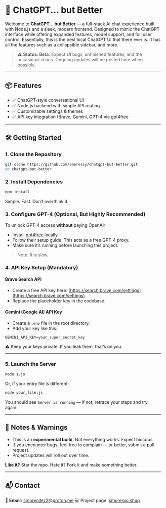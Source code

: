 # 🚀 ChatGPT... but Better

Welcome to **ChatGPT... but Better** — a full-stack AI chat experience built with Node.js and a sleek, modern frontend. Designed to mimic the ChatGPT interface while offering expanded features, model support, and full user control. Essentially, this is the best local ChatGPT UI that there ever is. It has all the features such as a collapsible sidebar, and more.

> ⚠️ **Status: Beta.** Expect UI bugs, unfinished features, and the occasional chaos. Ongoing updates will be posted here when possible.

---

## 📦 Features

* ✅ ChatGPT-style conversational UI
* ✅ Node.js backend with simple API routing
* ✅ Customizable settings & themes
* ✅ API key integration (Brave, Gemini, GPT-4 via gpt4free

---

## 🛠️ Getting Started

### 1. Clone the Repository

```bash
git clone https://github.com/smoressy/chatgpt-but-better.git
cd chatgpt-but-better
```

### 2. Install Dependencies

```bash
npm install
```

Simple. Fast. Don’t overthink it.

### 3. Configure GPT-4 (Optional, But Highly Recommended)

To unlock GPT-4 access **without** paying OpenAI:

* Install [gpt4free](https://github.com/xtekky/gpt4free) locally.
* Follow their setup guide. This acts as a free GPT-4 proxy.
* Make sure it’s running before launching this project.
> Note: It is slow.
### 4. API Key Setup (Mandatory)

#### Brave Search API

* Create a free API key here: [https://search.brave.com/settings](https://search.brave.com/settings)
* Replace the placeholder key in the codebase.

#### Gemini (Google AI) API Key

* Create a `.env` file in the root directory.
* Add your key like this:

```env
GEMINI_API_KEY=your_super_secret_key
```

⚠️ Keep your keys private. If you leak them, that’s on you.

---

### 5. Launch the Server

```bash
node s.js
```

Or, if your entry file is different:

```bash
node your_file.js
```

You should see `Server is running` — if not, retrace your steps and try again.

---

## 🧹 Notes & Warnings

* This is an **experimental build**. Not everything works. Expect hiccups.
* If you encounter bugs, feel free to complain — or better, submit a pull request.
* Project updates will roll out over time.

**Like it?** Star the repo. Hate it? Fork it and make something better.

---

## 📬 Contact

📧 **Email:** [smorenitez2@proton.me](mailto:smorenitez2@proton.me)
💻 Project page: [smoresxo.shop](https://smoresxo.shop)
